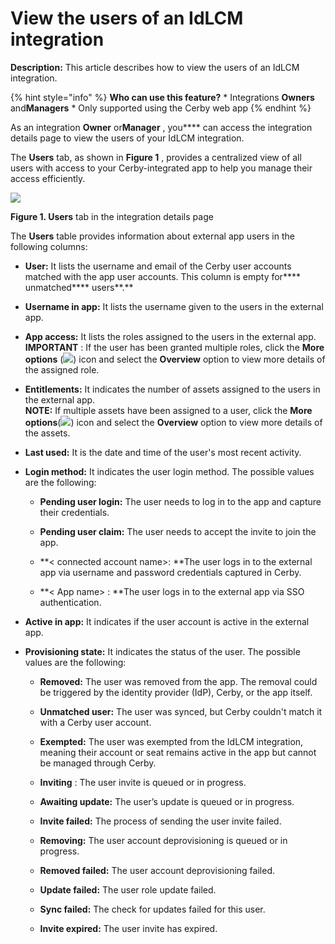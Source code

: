 # View the users of an IdLCM integration

**Description:** This article describes how to view the users of an IdLCM integration.

{% hint style="info" %} **Who can use this feature?** * Integrations
**Owners** and**Managers** * Only supported using the Cerby web app {% endhint
%}

As an integration **Owner** or**Manager** , you**** can access the integration
details page to view the users of your IdLCM integration.

The **Users** tab, as shown in **Figure 1** , provides a centralized view of
all users with access to your Cerby-integrated app to help you manage their
access efficiently.

![](gitbook/imagesimage.png)

**Figure 1. Users** tab in the integration details page

The **Users** table provides information about external app users in the
following columns:

  * **User:** It lists the username and email of the Cerby user accounts matched with the app user accounts. This column is empty for**** unmatched**** users**.**

  * **Username in app:** It lists the username given to the users in the external app.

  * **App access:** It lists the roles assigned to the users in the external app.  
​**IMPORTANT** : If the user has been granted multiple roles, click the
**More** **options**
(![](https://downloads.intercomcdn.com/i/o/pc0ldyqu/1584910891/ad1def47c4ff1e0278ae6ea03966/AD_4nXcLtrIeLzlxsdoOAxu3n7B0FXivh3A1ZmlifdIV0w7yV47c-24JXNIWby2O22jsHVFLwmIpUjDx3VC5pfGPLMP70_jTLTYPhrMFl179mxfwNZ1xIZY4b7QL003QO40L_qEJ3QG60w?expires=1750842000&signature=fd293c90c063fc0921d161a49f3613c027976ff865c519ab098043e4f581410a&req=dSUvEsB%2FnYlWWPMW3Hu4gR%2ByYoT13XazhyJNnAr0bCk0BWul3kcRxTO8BYOF%0AWw%3D%3D%0A))
icon and select the **Overview** option to view more details of the assigned
role.

  * **Entitlements:** It indicates the number of assets assigned to the users in the external app.  
​**NOTE:** If multiple assets have been assigned to a user, click the **More
options**(![](https://downloads.intercomcdn.com/i/o/pc0ldyqu/1584910891/ad1def47c4ff1e0278ae6ea03966/AD_4nXcLtrIeLzlxsdoOAxu3n7B0FXivh3A1ZmlifdIV0w7yV47c-24JXNIWby2O22jsHVFLwmIpUjDx3VC5pfGPLMP70_jTLTYPhrMFl179mxfwNZ1xIZY4b7QL003QO40L_qEJ3QG60w?expires=1750842000&signature=fd293c90c063fc0921d161a49f3613c027976ff865c519ab098043e4f581410a&req=dSUvEsB%2FnYlWWPMW3Hu4gR%2ByYoT13XazhyJNnAr0bCk0BWul3kcRxTO8BYOF%0AWw%3D%3D%0A))
icon and select the **Overview** option to view more details of the assets.

  * **Last used:** It is the date and time of the user's most recent activity.

  * **Login method:** It indicates the user login method. The possible values are the following:

    * **Pending user login:** The user needs to log in to the app and capture their credentials. 

    * **Pending user claim:** The user needs to accept the invite to join the app. 

    * **< connected account name>: **The user logs in to the external app via username and password credentials captured in Cerby. 

    * **< App name> <SSO label>: **The user logs in to the external app via SSO authentication.

  * **Active in app:** It indicates if the user account is active in the external app.

  * **Provisioning state:** It indicates the status of the user. The possible values are the following:

    * **Removed:** The user was removed from the app. The removal could be triggered by the identity provider (IdP), Cerby, or the app itself.

    * **Unmatched user:** The user was synced, but Cerby couldn't match it with a Cerby user account.

    * **Exempted:** The user was exempted from the IdLCM integration, meaning their account or seat remains active in the app but cannot be managed through Cerby.

    * **Inviting** : The user invite is queued or in progress. 

    * **Awaiting update:** The user’s update is queued or in progress. 

    * **Invite failed:** The process of sending the user invite failed. 

    * **Removing:** The user account deprovisioning is queued or in progress.

    * **Removed failed:** The user account deprovisioning failed.

    * **Update failed:** The user role update failed.

    * **Sync failed:** The check for updates failed for this user.

    * **Invite expired:** The user invite has expired.

